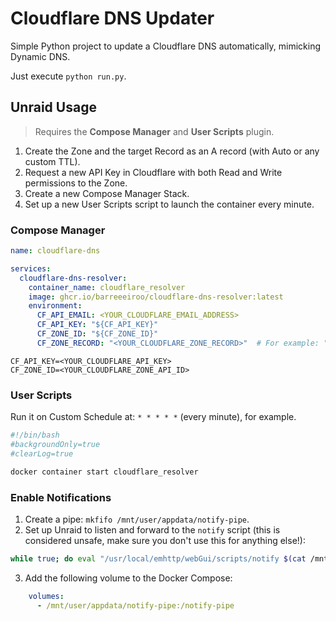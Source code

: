 # Cloudflare DNS Updater

Simple Python project to update a Cloudflare DNS automatically, mimicking Dynamic DNS.

Just execute `python run.py`.

## Unraid Usage

> Requires the **Compose Manager** and **User Scripts** plugin.

1. Create the Zone and the target Record as an A record (with Auto or any custom TTL).
2. Request a new API Key in Cloudflare with both Read and Write permissions to the Zone.
3. Create a new Compose Manager Stack.
4. Set up a new User Scripts script to launch the container every minute. 

### Compose Manager

```yml
name: cloudflare-dns

services:
  cloudflare-dns-resolver:
    container_name: cloudflare_resolver
    image: ghcr.io/barreeeiroo/cloudflare-dns-resolver:latest
    environment:
      CF_API_EMAIL: <YOUR_CLOUDFLARE_EMAIL_ADDRESS>
      CF_API_KEY: "${CF_API_KEY}"
      CF_ZONE_ID: "${CF_ZONE_ID}"
      CF_ZONE_RECORD: "<YOUR_CLOUDFLARE_ZONE_RECORD>"  # For example: "unraid.domain.org"
```

```env
CF_API_KEY=<YOUR_CLOUDFLARE_API_KEY>
CF_ZONE_ID=<YOUR_CLOUDFLARE_ZONE_API_ID>
```

### User Scripts

Run it on Custom Schedule at: `* * * * *` (every minute), for example.

```bash
#!/bin/bash
#backgroundOnly=true
#clearLog=true

docker container start cloudflare_resolver
```

### Enable Notifications

1. Create a pipe: `mkfifo /mnt/user/appdata/notify-pipe`.
2. Set up Unraid to listen and forward to the `notify` script (this is considered unsafe, make sure you don't use this
  for anything else!):

```bash
while true; do eval "/usr/local/emhttp/webGui/scripts/notify $(cat /mnt/user/appdata/notify-pipe)"; done &
```

3. Add the following volume to the Docker Compose:

```yml
    volumes:
      - /mnt/user/appdata/notify-pipe:/notify-pipe
```
